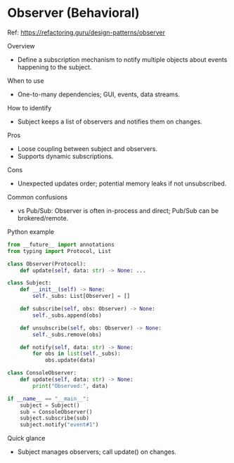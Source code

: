 # Observer (Behavioral)

Ref: https://refactoring.guru/design-patterns/observer

Overview
- Define a subscription mechanism to notify multiple objects about events happening to the subject.

When to use
- One-to-many dependencies; GUI, events, data streams.

How to identify
- Subject keeps a list of observers and notifies them on changes.

Pros
- Loose coupling between subject and observers.
- Supports dynamic subscriptions.

Cons
- Unexpected updates order; potential memory leaks if not unsubscribed.

Common confusions
- vs Pub/Sub: Observer is often in-process and direct; Pub/Sub can be brokered/remote.

Python example
```python
from __future__ import annotations
from typing import Protocol, List

class Observer(Protocol):
    def update(self, data: str) -> None: ...

class Subject:
    def __init__(self) -> None:
        self._subs: List[Observer] = []

    def subscribe(self, obs: Observer) -> None:
        self._subs.append(obs)

    def unsubscribe(self, obs: Observer) -> None:
        self._subs.remove(obs)

    def notify(self, data: str) -> None:
        for obs in list(self._subs):
            obs.update(data)

class ConsoleObserver:
    def update(self, data: str) -> None:
        print("Observed:", data)

if __name__ == "__main__":
    subject = Subject()
    sub = ConsoleObserver()
    subject.subscribe(sub)
    subject.notify("event#1")
```

Quick glance
- Subject manages observers; call update() on changes.
